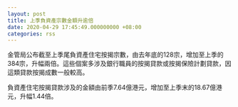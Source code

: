 ```yaml
---
layout: post
title: 上季負資產宗數金額升逾倍
date: 2020-04-29 17:45:49.000000000 +08:00
categories: rss
---
```


金管局公布截至上季尾負資產住宅按揭宗數，由去年底的128宗，增加至上季的384宗，升幅兩倍。這些個案多涉及銀行職員的按揭貸款或按揭保險計劃貸款，因這類貸款按揭成數一般較高。

負資產住宅按揭貸款涉及的金額由前季7.64億港元，增加至上季末的18.67億港元，升幅1.44倍。
　　
